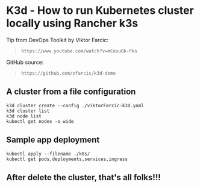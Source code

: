 # K3d - How to run Kubernetes cluster locally using Rancher k3s

Tip from DevOps Toolkit by Viktor Farcic:

> ```https://www.youtube.com/watch?v=mCesuGk-Fks```

GitHub source:

> ```https://github.com/vfarcic/k3d-demo```

## A cluster from a file configuration

```
k3d cluster create --config ./viktorFarcic-k3d.yaml
k3d cluster list
k3d node list
kubectl get nodes -o wide
```

## Sample app deployment

```
kubectl apply --filename ./k8s/
kubectl get pods,deployments,services,ingress
```

## After delete the cluster, that's all folks!!!
